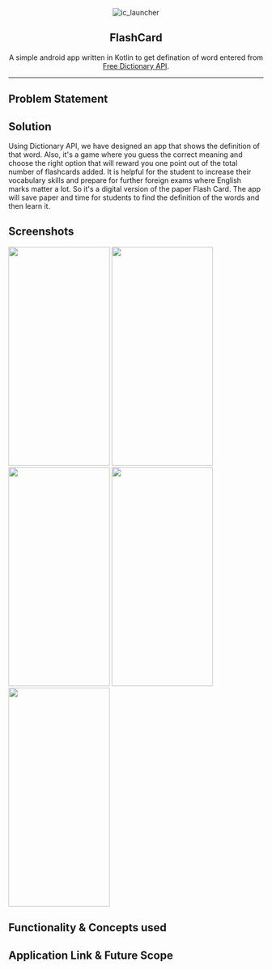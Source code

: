 <div align="center" style="text-align:center">

![ic_launcher](https://user-images.githubusercontent.com/64047505/148758442-14d4db67-a3be-4cf0-a84e-7a3bd5b018f1.png)


## FlashCard

<p> A simple android app written in Kotlin to get defination of word entered from <a href="https://dictionaryapi.dev/">Free Dictionary API</a>.<br></p>

---

</div>

## **Problem Statement**

## **Solution**

Using Dictionary API, we have designed an app that shows the definition of that word. Also, it's a game where you guess the correct meaning and choose the right option that will reward you one point out of the total number of flashcards added. It is helpful for the student to increase their vocabulary skills and prepare for further foreign exams where English marks matter a lot. So it's a digital version of the paper Flash Card. The app will save paper and time for students to find the definition of the words and then learn it.

## **Screenshots**
<img width="200" height="433" src="https://user-images.githubusercontent.com/90130541/148774307-6560ffb0-9271-4182-a6e2-61d77e827d46.jpg">    <img width="200" height="433" src="https://user-images.githubusercontent.com/90130541/148774300-0c1dd701-c957-4d16-b30d-6d7031661126.jpg">   <img width="200" height="433" src="https://user-images.githubusercontent.com/90130541/148774305-c78ec372-0693-484e-9210-9ef05a09cccc.jpg">   <img width="200" height="433" src="https://user-images.githubusercontent.com/90130541/148774294-a37d8dd1-6426-43ba-854f-672c16b29acd.jpg">      <img width="200" height="433" src="https://user-images.githubusercontent.com/90130541/148774302-4d5f9837-9e31-472d-b265-fb57abd4015a.jpg">   

## **Functionality & Concepts used**

## **Application Link & Future Scope**
